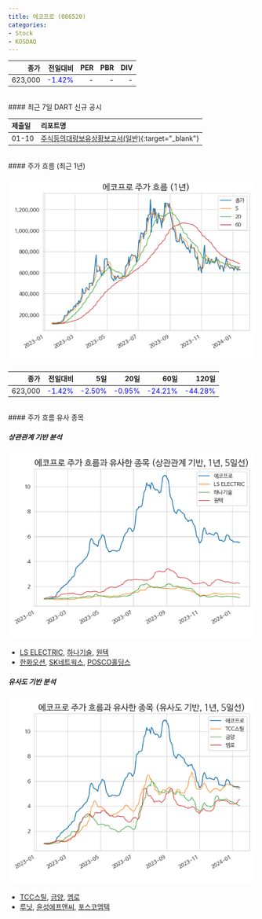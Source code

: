 ```yaml
---
title: 에코프로 (086520)
categories:
- Stock
- KOSDAQ
---
```


|종가|전일대비|PER|PBR|DIV|
|---:|-------:|--:|--:|--:|
|623,000|<span style="color: blue">-1.42%</span>|-|-|-|

<!-- more -->

<br>
#### 최근 7일 DART 신규 공시


|제출일|리포트명|
|:-----|:-------|
|01-10|[주식등의대량보유상황보고서(일반)](https://dart.fss.or.kr/dsaf001/main.do?rcpNo=20240110000066){:target="_blank"}|

<br>
#### 주가 흐름 (최근 1년)

![086520](/assets/images/stock/086520.png)

|종가|전일대비|5일|20일|60일|120일|
|---:|-------:|--:|---:|---:|----:|
|623,000|<span style="color: blue">-1.42%</span>|<span style="color: blue">-2.50%</span>|<span style="color: blue">-0.95%</span>|<span style="color: blue">-24.21%</span>|<span style="color: blue">-44.28%</span>|

<br>
#### 주가 흐름 유사 종목

##### 상관관계 기반 분석

![086520](/assets/images/stock/086520_corr.png)
- [LS ELECTRIC](/010120/), [하나기술](/299030/), [원텍](/336570/)
- [한화오션](/042660/), [SK네트웍스](/001740/), [POSCO홀딩스](/005490/)

##### 유사도 기반 분석

![086520](/assets/images/stock/086520_sim.png)
- [TCC스틸](/002710/), [금양](/001570/), [엠로](/058970/)
- [루닛](/328130/), [윤성에프앤씨](/372170/), [포스코엠텍](/009520/)